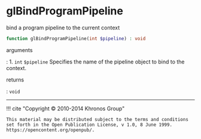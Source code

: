 # glBindProgramPipeline
bind a program pipeline to the current context

```php
function glBindProgramPipeline(int $pipeline) : void
```

arguments

:    1. `int` `$pipeline` Specifies the name of the pipeline object to bind to the
    context.

returns

:    `void` 

---
     

!!! cite "Copyright © 2010-2014 Khronos Group"

    This material may be distributed subject to the terms and conditions set forth in the Open Publication License, v 1.0, 8 June 1999. https://opencontent.org/openpub/.